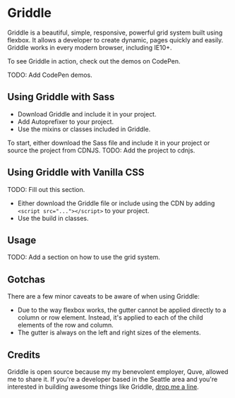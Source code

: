 # Griddle

Griddle is a beautiful, simple, responsive, powerful grid system built using flexbox. It allows a developer to create dynamic, pages quickly and easily. Griddle works in every modern browser, including IE10+.

To see Griddle in action, check out the demos on CodePen.

TODO: Add CodePen demos.

## Using Griddle with Sass

* Download Griddle and include it in your project.
* Add Autoprefixer to your project.
* Use the mixins or classes included in Griddle.

To start, either download the Sass file and include it in your project or source the project from CDNJS. TODO: Add the project to cdnjs.

## Using Griddle with Vanilla CSS

TODO: Fill out this section.

* Either download the Griddle file or include using the CDN by adding `<script src="..."></script>` to your project.
* Use the build in classes.

## Usage

TODO: Add a section on how to use the grid system.

## Gotchas

There are a few minor caveats to be aware of when using Griddle:

* Due to the way flexbox works, the gutter cannot be applied directly to a column or row element.
Instead, it's applied to each of the child elements of the row and column.
* The gutter is always on the left and right sizes of the elements.

## Credits

Griddle is open source because my my benevolent employer, Quve, allowed me to share it. If you're a developer based in the Seattle area and you're interested in building awesome things like Griddle, [drop me a line](mailto:landon@quve.com).